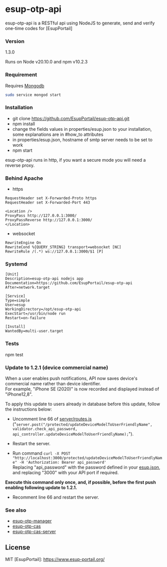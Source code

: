 # esup-otp-api

esup-otp-api is a RESTful api using NodeJS to generate, send and verify one-time codes for [EsupPortail]

### Version
1.3.0

Runs on Node v20.10.0 and npm v10.2.3

### Requirement

Requires [Mongodb](https://docs.mongodb.com/manual/tutorial/install-mongodb-on-ubuntu)

```bash
sudo service mongod start
```

### Installation
- git clone https://github.com/EsupPortail/esup-otp-api.git
- npm install
- change the fields values in properties/esup.json to your installation, some explanations are in #how_to attributes
- in properties/esup.json, hostname of smtp server needs to be set to work
- npm start

esup-otp-api runs in http, if you want a secure mode you will need a reverse proxy.

### Behind Apache
- https 

```
RequestHeader set X-Forwarded-Proto https
RequestHeader set X-Forwarded-Port 443

<Location />
ProxyPass http://127.0.0.1:3000/
ProxyPassReverse http://127.0.0.1:3000/
</Location>
```

- websocket

```
RewriteEngine On
RewriteCond %{QUERY_STRING} transport=websocket [NC]
RewriteRule /(.*) ws://127.0.0.1:3000/$1 [P]
```

### Systemd

```
[Unit]
Description=esup-otp-api nodejs app
Documentation=https://github.com/EsupPortail/esup-otp-api
After=network.target

[Service]
Type=simple
User=esup
WorkingDirectory=/opt/esup-otp-api
ExecStart=/usr/bin/node run
Restart=on-failure

[Install]
WantedBy=multi-user.target
```

### Tests
npm test


### Update to 1.2.1 (device commercial name)
When a user enables push notifications, API now saves device's commercial name rather than device identifier.<br>
For example, "iPhone SE (2020)" is now recorded and displayed instead of "iPhone12,8".

To apply this update to users already in database before this update, follow the instructions below:<br>
- Uncomment line 66 of [server/routes.js](https://github.com/EsupPortail/esup-otp-api/blob/master/server/routes.js#L66) ("`server.post("/protected/updateDeviceModelToUserFriendlyName", validator.check_api_password, api_controller.updateDeviceModelToUserFriendlyName);`").

- Restart the server.

- Run command `curl -X POST "http://localhost:3000/protected/updateDeviceModelToUserFriendlyName" -H 'Authorization: Bearer api_password'`<br>
Replacing "api_password" with the password defined in your [esup.json](https://github.com/EsupPortail/esup-otp-api/blob/master/properties/esup.json#L6), and replacing "3000" with your API port if required.

**Execute this command only once, and, if possible, before the first push enabling following update to 1.2.1.**

- Recomment line 66 and restart the server.


### See also
- [esup-otp-manager](https://github.com/EsupPortail/esup-otp-manager)
- [esup-otp-cas](https://github.com/EsupPortail/esup-otp-cas)
- [esup-otp-cas-server](https://github.com/EsupPortail/esup-otp-cas-server)

License
----

MIT
   [EsupPortail]: <https://www.esup-portail.org/>
